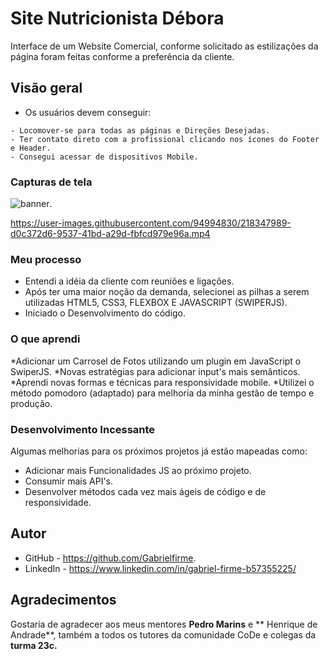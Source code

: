 # Site Nutricionista Débora

Interface de um Website Comercial, conforme solicitado as estilizações da página foram feitas conforme a preferência da cliente.

## Visão geral
* Os usuários devem conseguir:
~~~
- Locomover-se para todas as páginas e Direções Desejadas.
- Ter contato direto com a profissional clicando nos ícones do Footer e Header.
- Consegui acessar de dispositivos Mobile.
~~~
### Capturas de tela


  ![banner](https://user-images.githubusercontent.com/94994830/218347432-f5cf16b3-1b52-4f5e-950a-072da2de089c.jpg).  
  



https://user-images.githubusercontent.com/94994830/218347989-d0c372d6-9537-41bd-a29d-fbfcd979e96a.mp4

### Meu processo
* Entendi a idéia da cliente com reuniões e ligações.
* Após ter uma maior noção da demanda, selecionei as pilhas a serem utilizadas  HTML5, CSS3, FLEXBOX E JAVASCRIPT (SWIPERJS).
* Iniciado o Desenvolvimento do código.

### O que aprendi
*Adicionar um Carrosel de Fotos utilizando um plugin em JavaScript o SwiperJS. 
*Novas estratégias para adicionar input's mais semânticos.
*Aprendi novas formas e técnicas para responsividade mobile.
*Utilizei o método pomodoro (adaptado) para melhoria da minha gestão de tempo e produção.

### Desenvolvimento Incessante
Algumas melhorias para os próximos projetos já estão mapeadas como: 
* Adicionar mais Funcionalidades JS ao próximo projeto.
* Consumir mais API's.
* Desenvolver métodos cada vez mais ágeis de código e de responsividade.

## Autor
* GitHub - https://github.com/Gabrielfirme.
* LinkedIn - https://www.linkedin.com/in/gabriel-firme-b57355225/

## Agradecimentos

Gostaria de agradecer aos meus mentores **Pedro Marins** e ** Henrique de Andrade**, também a todos os tutores da comunidade CoDe e colegas da **turma 23c.**
